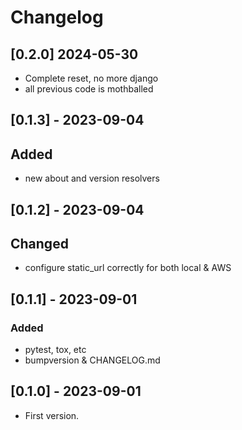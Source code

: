 # Changelog


## [0.2.0] 2024-05-30

 - Complete reset, no more django
 - all previous code is mothballed

## [0.1.3] - 2023-09-04
## Added
 - new about and version resolvers

## [0.1.2] - 2023-09-04
## Changed
 - configure static_url correctly for both local & AWS

## [0.1.1] - 2023-09-01
### Added
 - pytest, tox, etc
 - bumpversion & CHANGELOG.md

## [0.1.0] - 2023-09-01
* First version.

